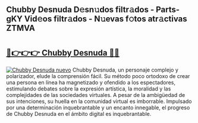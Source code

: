 ## Chubby Desnuda D𝚎sn𝚞dos filtr𝚊dos - Parts-gKY Vid𝚎os filtr𝚊dos - N𝚞evas f𝚘tos atr𝚊ctivas ZTMVA

# <h2><a href="http://mb4m8y8.tromn.icu/?c=Chubby+Desnuda">🔗👉👉👉 Chubby Desnuda 🔗🔗</a></h2>

[![Chubby Desnuda nuevo](https://i.imgur.com/pEAQMta.gif)](http://mb4m8y8.tromn.icu/?c=Chubby+Desnuda)
Chubby Desnuda, un personaje complejo y polarizador, elude la comprensión fácil. Su método poco ortodoxo de crear una persona en línea ha magnetizado y ofendido a los espectadores, estimulando debates sobre la expresión artística, la moralidad y las complejidades de las sociedades virtuales. A pesar de la ambigüedad de sus intenciones, su huella en la comunidad virtual es imborrable. Impulsado por una determinación inquebrantable y un encanto innegable, el progreso de Chubby Desnuda en el ámbito digital es inquebrantable.
